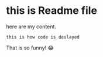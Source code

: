 
# this is Readme file 
here are my content.


`this is how code is deslayed`

That is so funny! :joy:
